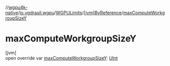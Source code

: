 //[wgpu4k-native](../../../../index.md)/[io.ygdrasil.wgpu](../../index.md)/[WGPULimits](../index.md)/[[jvm]ByReference](index.md)/[maxComputeWorkgroupSizeY](max-compute-workgroup-size-y.md)

# maxComputeWorkgroupSizeY

[jvm]\
open override var [maxComputeWorkgroupSizeY](max-compute-workgroup-size-y.md): [UInt](https://kotlinlang.org/api/core/kotlin-stdlib/kotlin/-u-int/index.html)